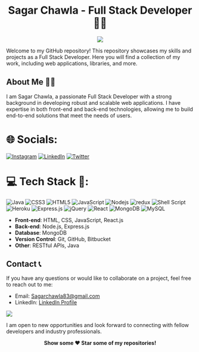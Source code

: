<h1 align="center">Sagar Chawla - Full Stack Developer 👨‍💻</h1>
<p align="center">
	<img src="https://readme-typing-svg.herokuapp.com?font=Ubuntu&size=25&duration=6000&color=F24A72&background=77BAFF00&center=true&vCenter=true&lines=I+am+a+Full+Stack+Web+Developer..;I+am+a+Full+Stack+Web+Developer..">
</p>

<p>Welcome to my GitHub repository! This repository showcases my skills and projects as a Full Stack Developer. Here you will find a collection of my work, including web applications, libraries, and more.</p>

<h2>About Me 🙋‍♂️</h2>

<p>I am Sagar Chawla, a passionate Full Stack Developer with a strong background in developing robust and scalable web applications. I have expertise in both front-end and back-end technologies, allowing me to build end-to-end solutions that meet the needs of users.</p>


# 🌐 Socials:
[![Instagram](https://img.shields.io/badge/Instagram-%23E4405F.svg?logo=Instagram&logoColor=white)](https://instagram.com/https://www.instagram.com/with_sagar/) [![LinkedIn](https://img.shields.io/badge/LinkedIn-%230077B5.svg?logo=linkedin&logoColor=white)](https://linkedin.com/in/https://www.linkedin.com/in/sagar-chawla-1085231bb/) [![Twitter](https://img.shields.io/badge/Twitter-%231DA1F2.svg?logo=Twitter&logoColor=white)](https://twitter.com/https://twitter.com/) 

# 💻 Tech Stack 🚀:
![Java](https://img.shields.io/badge/java-%23ED8B00.svg?style=for-the-badge&logo=java&logoColor=white) 
![CSS3](https://img.shields.io/badge/css3-%231572B6.svg?style=for-the-badge&logo=css3&logoColor=white)
![HTML5](https://img.shields.io/badge/html5-%23E34F26.svg?style=for-the-badge&logo=html5&logoColor=white) 
![JavaScript](https://img.shields.io/badge/javascript-%23323330.svg?style=for-the-badge&logo=javascript&logoColor=%23F7DF1E) 
![Nodejs](https://img.shields.io/badge/Node.js-43853D?style=for-the-badge&logo=node.js&logoColor=white) 
![redux](https://img.shields.io/badge/Redux-593D88?style=for-the-badge&logo=redux&logoColor=white) 
![Shell Script](https://img.shields.io/badge/shell_script-%23121011.svg?style=for-the-badge&logo=gnu-bash&logoColor=white) 
![Heroku](https://img.shields.io/badge/heroku-%23430098.svg?style=for-the-badge&logo=heroku&logoColor=white) 
![Express.js](https://img.shields.io/badge/express.js-%23404d59.svg?style=for-the-badge&logo=express&logoColor=%2361DAFB) 
![jQuery](https://img.shields.io/badge/jquery-%230769AD.svg?style=for-the-badge&logo=jquery&logoColor=white) 
![React](https://img.shields.io/badge/react-%2320232a.svg?style=for-the-badge&logo=react&logoColor=%2361DAFB) 
![MongoDB](https://img.shields.io/badge/MongoDB-%234ea94b.svg?style=for-the-badge&logo=mongodb&logoColor=white) 
![MySQL](https://img.shields.io/badge/mysql-%2300f.svg?style=for-the-badge&logo=mysql&logoColor=white) 

<ul>
  <li><strong>Front-end</strong>: HTML, CSS, JavaScript, React.js</li>
  <li><strong>Back-end</strong>: Node.js, Express.js</li>
  <li><strong>Database</strong>: MongoDB</li>
  <li><strong>Version Control</strong>: Git, GitHub, Bitbucket</li>
  <li><strong>Other</strong>: RESTful APIs, Java</li>
</ul>

<!-- This is a comment in Markdown -->
<!--
<h2>Projects</h2>

<p><em>Coming Soon</em></p>

<p>Stay tuned for updates on my latest projects and contributions!</p>
-->

<h2>Contact 📞</h2>

<p>If you have any questions or would like to collaborate on a project, feel free to reach out to me:</p>

<ul>
  <li>Email: <a href="mailto:sagarchawla83@gmail.com">Sagarchawla83@gmail.com</a></li>
  <li>LinkedIn: <a href="https://www.linkedin.com/in/sagar-chawla-1085231bb/">LinkedIn Profile</a></li>
</ul>

[![](https://visitcount.itsvg.in/api?id=sagar803&icon=0&color=0)](https://visitcount.itsvg.in)

<p>I am open to new opportunities and look forward to connecting with fellow developers and industry professionals.</p>

<p align="center"><strong>Show some ❤️ Star some of my repositories!</strong></p>
